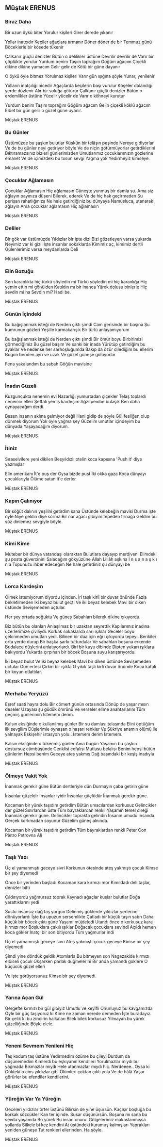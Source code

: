 ## Müştak ERENUS

### Biraz Daha

Bir uzun öykü biter
Yorulur kişileri
Girer derede yıkanır
 
Yollar inatçıdır
Keçiler ağaçlara tırmanır
Döner döner de bir Temmuz günü
Böceklerle bir köşede tükenir
 
Çalkanır güçlü denizler
Bütün o delilikler üstüne
Devrilir devrilir de
Varır bir çöplükte yorulur
Yurdum benim
Taşım toprağım
Göğüm ağacım
Çiçekli dikine dikine yamacım
Gelir gelir de
Kötü bir güne dayanır
 
O öykü öyle bitmez
Yorulmaz kişileri
Varır gün ışığına şöyle
Yunar, yenilenir
 
Yolların inatçılığı nicedir
Ağaçlarda keçilerin başı vurulur
Köşeler dolandığı yerde düzlenir
Alır bir soluğa götürür
Çalkanır güçlü denizler
Bütün o erdemlikler üstüne
Yücelir yücelir de
Varır o köhneyi kurutur
 
Yurdum benim
Taşım toprağım
Göğüm ağacım
Gelin çiçekli köklü ağacım
Elbet bir gün gelir
o güzel güne uyanır.

Müştak ERENUS

### Bu Günler

Üstümüzde bu şaşkın bulutlar
Küskün bir telâşın peşinde
Nereye gidiyorlar
Ve de bu günler neyi getiriyor böyle
Ve de niçin götürmüyorlar getirdiklerini
Bıktıramazsınız bizleri günlerimizden
Umutlarımız çocuklarımızın gözlerine emanet
Ve de içimizdeki bu tosun sevgi
Yağma yok
Yedirmeyiz kimseye.

Müştak ERENUS

### Çocuklar Ağlamasın

Çocuklar Ağlamasın 
Hiç ağlamasın 
Güneşte yunmuş bir damla su. 
Ama siz ağlayın payınıza düşeni 
Bilerek, ederek 
Ve de hiç hak geçirmeden 
Şu perişan rahatlığınıza 
Ne hale getirdiğiniz bu dünyaya 
Namusluca, utanarak ağlayın 
Ama çocuklar ağlamasın 
Hiç ağlamasın

Müştak ERENUS

### Deliler

Bir gök var üstümüzde
Yıldızlar bir ipte dizi
Bizi gözetleyen varsa yukarda
Neyimiz var ki gizli
İşte insanlar sokaklarda
Kimimiz aç, kimimiz dertli
Gülenlerimiz varsa meydanlarda
Deli

Müştak ERENUS

### Elin Bozuğu

Sen karanlıkta hiç türkü söyledin mi
Türkü söyledin mi hiç karanlığa
Hiç yemin ettin mi gönülden
Katıldın mı bir inanca
Yürek dolusu binlerle
Hiç sevdin mi ha
Sevdin mi?
Hadi be.

Müştak ERENUS

### Günün İçindeki

Bu bağışlanmak isteği de
Nerden çıktı şimdi
Cam gerisinde bir başına
Şu kumrunun gözleri
Yeşille karmakarışık
Bir türlü anlayamıyorum
 
Bu bağışlanmak isteği de
Nerden çıktı şimdi
Bir ömür boyu
Birbirimizi görmediğimiz
Bu güzel başım
Ve sanki bir inada
Yürütüp getirdiğim bu ayaklar
Ve nedense her sarhoşluğumda
Bakıp da özür dilediğim bu ellerim
Bugün benden ayrı ve uzak
Ve güzel güneşe gülüyorlar

Fena yakalandım bu sabah
Göğün mavisine

Müştak ERENUS

### İnadın Güzeli

Kuzguncukta nenemin evi
Nazarlığı yumurtadan çiçekler
Telaş toplardı nenemin elleri
Şeftali yemiş kardeşim
Ağzı pembe bulaşık
Ben daha oynayacağım derdi.

Bazen insanın aklına gelmiyor değil
Hani gidip de şöyle
Gül fesliğen olup dönmek diyorum
Yok öyle yağma şey
Güzelim umutlar içindeyim bu dünyada
Yaşayacağım diyorum.

Müştak ERENUS

### İtiniz

Sıraselvilere yeni dikilen
Beşyıldızlı otelin koca kapısına
'Push it' diye yazmışlar
 
Elin amerikanı
İt'e puş der
Oysa bizde puşt
İki okka gaza
Koca dünyayı çocuklarıyla
Ölüme satan it'e derler

Müştak ERENUS

### Kapın Çalınıyor

Bir söğüt dalının yeşilini getirdim sana
Üstünde kelebeğin mavisi
Durma işte öyle
Niye geldin diye sorma
Bir nar ağacı gibiyim tepeden tırnağa
Geldim bu söz dinlemez sevgiyle böyle.

Müştak ERENUS

### Kimi Kime

Muteber bir dünya vatandaşı olaraktan
Bulutlara dayayıp merdiveni
Elimdeki şu posta güvercinini
Salacağım gökyüzüne
Allah Lillâh aşkına
İ n s a n  a ş k ı n a
Topunuzu ihber edeceğim
Ne hale getirdiniz şu dünyayı be

Müştak ERENUS

### Lorca Kardeşim

Ölmek istemiyorum diyordu içinden.
İri taşlı kirli bir duvar önünde
Fazla bekletilmeden
İki beyaz bulut geçti
Ve iki beyaz kelebek
Mavi bir diken üstünde
Sevişemeden uçtular.

Her şey ortada soğuktu
Ve güneş
Sabahları bilerek dikine çıkıyordu.

Biz bütün bu olanları
Anlaşılmaz bir uzaktan seyrettik
Kapılarımız inadına üzerlerimize çiviliydi.
Korkak sokaklarda sarı ışıklar
Geceler boyu çekinmeden umutları yedi.
Bilinen bir dua için eğri çıkıyordu tepeyi.
Berikiler orta yerde durup
Bir başka şarkı tutturdular
Ve sabahları boşuna erkende
Budalaca düşlerini anlatıyorlardı.
Biri bir kuyu dibinde
Dipten yukarı ışıklara bakıyordu
Yukarda çırpınan bir böcek
Boşuna suyu karıştırıyordu.

İki beyaz bulut
Ve iki beyaz kelebek
Mavi bir diken üstünde
Sevişemeden uçtular
Gün ertesi
Çirkin bir ışıkta
O yıkık taşlı kirli duvar önünde
Koca kafalı bir koyun otlattılar.

Müştak ERENUS

### Merhaba Yeryüzü

Eşref saati hayra dolu
Bir cömert günün ortasında
Dönüp de yaşar mısın deseler
Uzayası şu güdük ömrünü
Ve verseler elime anahtarlarını
Tüm geçmiş günlerimin
İstemem derim.
 
Kalsın eksiğinde o kullanılmış günler
Bir su damlası telaşında
Elini öptüğüm ilk sevgilim
Düşlerimle oynaşan o haşarı renkler
Ve Şükriye anamın ölümü ile yalnayak
Eskişehir istasyon yolu..
İstemem derim
İstemem.
 
Kalsın eksiğinde o tükenmiş günler
Ama bugün
Yaşamın bu şaşkın destursuz cümbüşünde
Cenklisi cefalısı
Mutlusu belalısı
Benim hepsi bütün günlerim
Hepsi benim
Geceye ateş yakmış
Dağ başındaki bir keşiş inadıyla

Müştak ERENUS

### Ölmeye Vakit Yok

İnanmak gerekir güne 
Bütün dertleriyle dün 
Durmayın çaba getirin güne 

İnsanlar güzeldir 
İnsanlar iyidir 
İnsanlar güçlüdür 
İnanmak gerekir güne. 

Kocaman bir yürek taşıdım getirdim 
Bütün umacılardan korkusuz 
Gelincikler der güzel 
Sınırlardan üste 
Tüm bayraklardan renkli 
Yaşamın temel direği 
İnanmak gerekir güne. 
Gelincikler toprakta gelindin 
İnsanın umudu insanda. 
Gerçek korkmadan soyunur 
Güzelim güneş alnında. 

Kocaman bir yürek taşıdım getirdim 
Tüm bayraklardan renkli 
Peter Con Pietro Petrovna 
Ali

Müştak ERENUS

### Taşlı Yazı

Üç el yamanmıştı geceye sivri
Korkunun ötesinde ateş yakmıştı çocuk
Kimse bir şey diyemedi
 
Önce bir yerinden başladı
Kocaman kara kırmızı mor
Kımıldadı deli taşlar, denizler bitti
 
Çıldırıyordu yağmursuz toprak
Kaynadı ağaçlar kuşlar bulutlar
Doğa yarattıklarını yedi
 
Sustu insansız dağ taş yorgun
Delinmiş göklerde yıldızlar yerlerine dönüyorlardı
İşte bu upuzun sersemlikte
Çatladı bir küçük taşın sabrı
Daha küçük bir böcek çıktı güne
Yaşamı müjdeledi
Utandı önce o korkusuz kara kırmızı mor
Boşluklara çakılı ışıklar
Doğacak çocuklara sevindi
Açıldı hemen koca gökler
İnatçı bir son bitiyordu
Tüm yağmurlar indi
 
Üç el yamanmıştı geceye sivri
Ateş yakmıştı çocuk geceye
Kimse bir şey diyemedi
 
Şimdi yine döndük geldik
Atomlarla
Bu bitmeyen son
Nagazakide kırmızı elbiseli çocuk
Okşarken parlak düğmelerini
Bir anda yamandı göklere
O küçücük güzel elleri
 
Ve işte görüyorsunuz
Kimse bir şey diyemedi.

Müştak ERENUS

### Yarına Açan Gül

Gergefte kırmızı bir gül gibiyiz
Umutlu ve keyifli
Onurluyuz bu kavgamızda
Öyle bir güç taşıyoruz ki
Kime ne zaman nerede demeden
İşte buradayız.
Bir çelik ki bu zincirin halkaları
Bilek bilek korkusuz
Yılmayan bu yürek güzelliğinde
Böyle elele.

Müştak ERENUS

### Yeneni Sevmem Yenileni Hiç

Taş kodum taş üstüne 
Yedirmedim özüme bu çileyi 
Durdum da düşünemedim 
Kimlerdi bu eşkıyanın kendileri 
Yorulmazlar mıydı bu yağmada 
Bıkmazlar mıydı 
Hele utanmazlar mıydı hiç. 
Nerdeeee.. 
Oysa ki 
Gökteki o cins yıldızlar gibi 
Ölümleri çoktan çıktı yola 
Ve de hâlâ 
Yaşar görürler bu efendiler kendilerini.

Müştak ERENUS

### Yüreğin Var Ya Yüreğin

Geceleri yıldızlar örter üstünü
Bilirsin de yine üşürsün.
Kaçışır boşluğa bu korkak sözcükler
Kan ter içinde.
Susar düşünürsün.
Boşuna mı sana bu sevda yaşamda
Bu yürek
Bu insan onuru.
Gölgelerimiz makaslanmışsa yollarda
Silkele bi kez kendini
At üstündeki kurumuş kalmışları
Yaprakları yeniden güneşe
Tut renkleri ellerinden.
Ha şöyle.

Müştak ERENUS